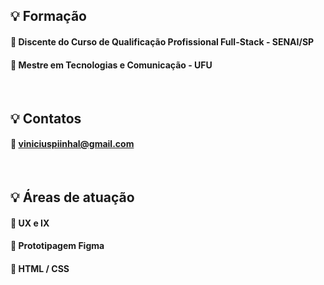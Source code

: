 
## :bulb: Formação 

#### :beginner: Discente do Curso de Qualificação Profissional Full-Stack - SENAI/SP 
#### :beginner: Mestre em Tecnologias e Comunicação - UFU <br>


 <br>
 
## :bulb: Contatos

#### :beginner: viniciuspiinhal@gmail.com

<br>

## :bulb: Áreas de atuação


#### :beginner: UX e IX 
#### :beginner: Prototipagem Figma
#### :beginner: HTML / CSS 
